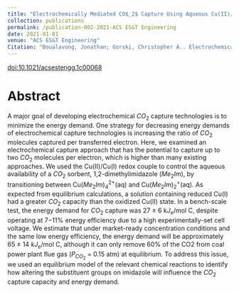 ```yaml
---
title: "Electrochemically Mediated CO$_2$ Capture Using Aqueous Cu(II)/Cu(I) Imidazole Complexes"
collection: publications
permalink: /publication-002-2021-ACS ES&T Engineering
date: 2021-01-01
venue: "ACS ES&T Engineering"
Citation: "Boualavong, Jonathan; Gorski, Christopher A.. Electrochemically Mediated CO$_2$ Capture Using Aqueous Cu(II)/Cu(I) Imidazole Complexes. <i>ACS ES&T Engineering</i> vol. 1, 1084-1093. 2021"
---
```

[doi:10.1021/acsestengg.1c00068](https://pubs.acs.org/articlesonrequest/AOR-FQRBAK6KIB94CXP8KTUX)

# Abstract
A major goal of developing electrochemical $CO_{2}$ capture technologies is to minimize the energy demand. One strategy for decreasing energy demands of electrochemical capture technologies is increasing the ratio of $CO_{2}$ molecules captured per transferred electron. Here, we examined an electrochemical capture approach that has the potential to capture up to two $CO_{2}$ molecules per electron, which is higher than many existing approaches. We used the Cu(II)/Cu(I) redox couple to control the aqueous availability of a $CO_{2}$ sorbent, 1,2-dimethylimidazole ($Me_{2}Im$), by transitioning between Cu($Me_{2}Im)^{2+}_{4}$(aq) and Cu($Me_{2}Im)^{+}_{2}$(aq). As expected from equilibrium calculations, a solution containing reduced Cu(I) had a greater $CO_{2}$ capacity than the oxidized Cu(II) state. In a bench-scale test, the energy demand for $CO_{2}$ capture was 27 $\pm$ 6 k$J_{e}$/mol C, despite operating at 7−11% energy eﬃciency due to a high experimentally-set cell voltage. We estimate that under market-ready concentration conditions and the same low energy eﬃciency, the energy demand will be approximately 65 $\pm$ 14 $kJ_{e}$/mol C, although it can only remove 60% of the CO2 from coal power plant ﬂue gas ($P_{CO_{2}}$ = 0.15 atm) at equilibrium. To address this issue, we used an equilibrium model of the relevant chemical reactions to identify how altering the substituent groups on imidazole will inﬂuence the $CO_{2}$ capture capacity and energy demand.
